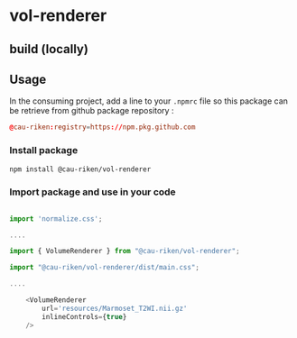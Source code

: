 # vol-renderer

## build (locally)



## Usage

In the consuming project, add a line to your `.npmrc` file so this package can be retrieve from github package repository :

```.rc
@cau-riken:registry=https://npm.pkg.github.com
```

### Install package

```sh
npm install @cau-riken/vol-renderer
```

### Import package and use in your code

```javascript

import 'normalize.css';

....

import { VolumeRenderer } from "@cau-riken/vol-renderer";

import "@cau-riken/vol-renderer/dist/main.css";

....

    <VolumeRenderer
        url='resources/Marmoset_T2WI.nii.gz'
        inlineControls={true}
    />


```
